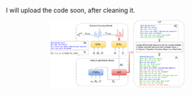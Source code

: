 I will upload the code soon, after cleaning it.


<p align="center">
<img src="arch.png" alt="Your Image" width="400" style="max-width:60%;" />
</p>
